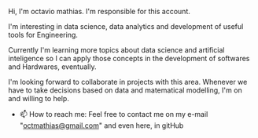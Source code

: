 Hi, I'm octavio mathias. I'm responsible for this account.

I'm interesting in data science, data analytics and development of useful tools for Engineering.

Currently I'm learning more topics about data science and artificial inteligence so I can apply those concepts in the development of softwares and 
Hardwares, eventually.

I'm looking forward to collaborate in projects with this area. Whenever we have to take decisions based on data and matematical modelling, I'm on and willing to help.


- 📫 How to reach me: Feel free to contact me on my e-mail "octmathias@gmail.com" and even here, in gitHub
